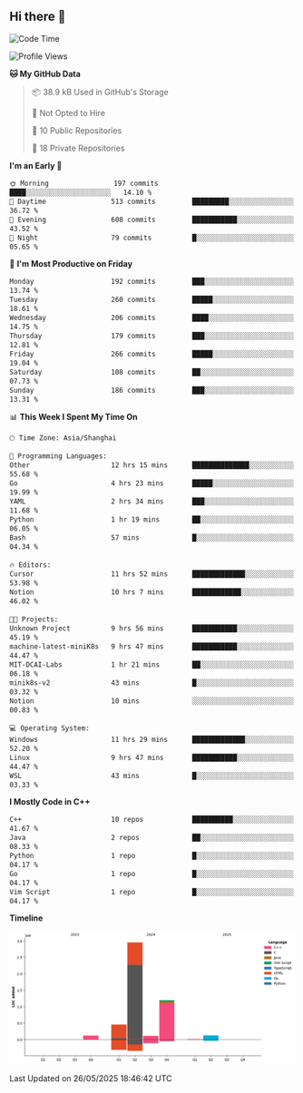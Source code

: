 ## Hi there 👋

<!--  ![Top Langs](https://github-readme-stats.vercel.app/api/top-langs/?username=ScottZhang812) -->

<!--START_SECTION:waka-->
![Code Time](http://img.shields.io/badge/Code%20Time-58%20hrs%2016%20mins-blue)

![Profile Views](http://img.shields.io/badge/Profile%20Views-1-blue)

**🐱 My GitHub Data** 

> 📦 38.9 kB Used in GitHub's Storage 
 > 
> 🚫 Not Opted to Hire
 > 
> 📜 10 Public Repositories 
 > 
> 🔑 18 Private Repositories 
 > 
**I'm an Early 🐤** 

```text
🌞 Morning                197 commits         ████░░░░░░░░░░░░░░░░░░░░░   14.10 % 
🌆 Daytime                513 commits         █████████░░░░░░░░░░░░░░░░   36.72 % 
🌃 Evening                608 commits         ███████████░░░░░░░░░░░░░░   43.52 % 
🌙 Night                  79 commits          █░░░░░░░░░░░░░░░░░░░░░░░░   05.65 % 
```
📅 **I'm Most Productive on Friday** 

```text
Monday                   192 commits         ███░░░░░░░░░░░░░░░░░░░░░░   13.74 % 
Tuesday                  260 commits         █████░░░░░░░░░░░░░░░░░░░░   18.61 % 
Wednesday                206 commits         ████░░░░░░░░░░░░░░░░░░░░░   14.75 % 
Thursday                 179 commits         ███░░░░░░░░░░░░░░░░░░░░░░   12.81 % 
Friday                   266 commits         █████░░░░░░░░░░░░░░░░░░░░   19.04 % 
Saturday                 108 commits         ██░░░░░░░░░░░░░░░░░░░░░░░   07.73 % 
Sunday                   186 commits         ███░░░░░░░░░░░░░░░░░░░░░░   13.31 % 
```


📊 **This Week I Spent My Time On** 

```text
🕑︎ Time Zone: Asia/Shanghai

💬 Programming Languages: 
Other                    12 hrs 15 mins      ██████████████░░░░░░░░░░░   55.68 % 
Go                       4 hrs 23 mins       █████░░░░░░░░░░░░░░░░░░░░   19.99 % 
YAML                     2 hrs 34 mins       ███░░░░░░░░░░░░░░░░░░░░░░   11.68 % 
Python                   1 hr 19 mins        ██░░░░░░░░░░░░░░░░░░░░░░░   06.05 % 
Bash                     57 mins             █░░░░░░░░░░░░░░░░░░░░░░░░   04.34 % 

🔥 Editors: 
Cursor                   11 hrs 52 mins      █████████████░░░░░░░░░░░░   53.98 % 
Notion                   10 hrs 7 mins       ████████████░░░░░░░░░░░░░   46.02 % 

🐱‍💻 Projects: 
Unknown Project          9 hrs 56 mins       ███████████░░░░░░░░░░░░░░   45.19 % 
machine-latest-miniK8s   9 hrs 47 mins       ███████████░░░░░░░░░░░░░░   44.47 % 
MIT-DCAI-Labs            1 hr 21 mins        ██░░░░░░░░░░░░░░░░░░░░░░░   06.18 % 
minik8s-v2               43 mins             █░░░░░░░░░░░░░░░░░░░░░░░░   03.32 % 
Notion                   10 mins             ░░░░░░░░░░░░░░░░░░░░░░░░░   00.83 % 

💻 Operating System: 
Windows                  11 hrs 29 mins      █████████████░░░░░░░░░░░░   52.20 % 
Linux                    9 hrs 47 mins       ███████████░░░░░░░░░░░░░░   44.47 % 
WSL                      43 mins             █░░░░░░░░░░░░░░░░░░░░░░░░   03.33 % 
```

**I Mostly Code in C++** 

```text
C++                      10 repos            ██████████░░░░░░░░░░░░░░░   41.67 % 
Java                     2 repos             ██░░░░░░░░░░░░░░░░░░░░░░░   08.33 % 
Python                   1 repo              █░░░░░░░░░░░░░░░░░░░░░░░░   04.17 % 
Go                       1 repo              █░░░░░░░░░░░░░░░░░░░░░░░░   04.17 % 
Vim Script               1 repo              █░░░░░░░░░░░░░░░░░░░░░░░░   04.17 % 
```



**Timeline**

![Lines of Code chart](https://raw.githubusercontent.com/ScottZhang812/ScottZhang812/main/assets/bar_graph.png)


 Last Updated on 26/05/2025 18:46:42 UTC
<!--END_SECTION:waka-->


<!--
**ScottZhang812/ScottZhang812** is a ✨ _special_ ✨ repository because its `README.md` (this file) appears on your GitHub profile.

Here are some ideas to get you started:

- 🔭 I’m currently working on ...
- 🌱 I’m currently learning ...
- 👯 I’m looking to collaborate on ...
- 🤔 I’m looking for help with ...
- 💬 Ask me about ...
- 📫 How to reach me: ...
- 😄 Pronouns: ...
- ⚡ Fun fact: ...
-->
